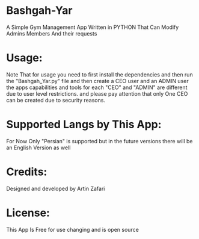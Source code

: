 # Bashgah-Yar
A Simple Gym Management App Written in PYTHON That Can Modify Admins Members And their requests

# Usage:
Note That for usage you need to first install the dependencies and then run the "Bashgah_Yar.py" file and then create a CEO user and an ADMIN user
the apps capabilities and tools for each "CEO" and "ADMIN" are different due to user level restrictions.
and please pay attention that only One CEO can be created due to security reasons.

# Supported Langs by This App:
For Now Only "Persian" is supported but in the future versions there will be an English Version as well

# Credits:
Designed and developed by Artin Zafari 

# License:
This App Is Free for use changing and is open source

